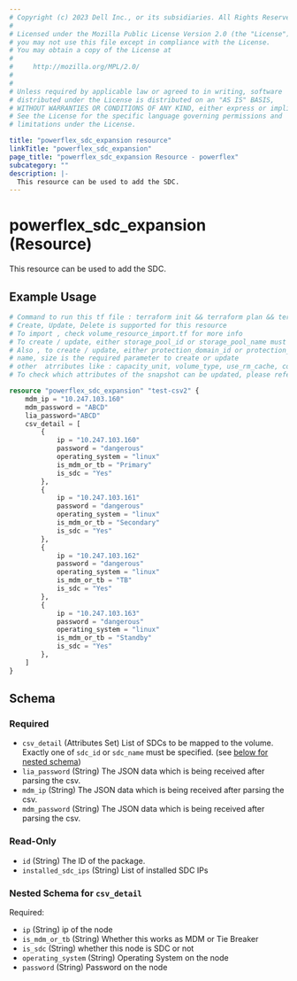```yaml
---
# Copyright (c) 2023 Dell Inc., or its subsidiaries. All Rights Reserved.
# 
# Licensed under the Mozilla Public License Version 2.0 (the "License");
# you may not use this file except in compliance with the License.
# You may obtain a copy of the License at
# 
#     http://mozilla.org/MPL/2.0/
# 
# 
# Unless required by applicable law or agreed to in writing, software
# distributed under the License is distributed on an "AS IS" BASIS,
# WITHOUT WARRANTIES OR CONDITIONS OF ANY KIND, either express or implied.
# See the License for the specific language governing permissions and
# limitations under the License.

title: "powerflex_sdc_expansion resource"
linkTitle: "powerflex_sdc_expansion"
page_title: "powerflex_sdc_expansion Resource - powerflex"
subcategory: ""
description: |-
  This resource can be used to add the SDC.
---
```


# powerflex_sdc_expansion (Resource)

This resource can be used to add the SDC.


## Example Usage

```terraform
# Command to run this tf file : terraform init && terraform plan && terraform apply
# Create, Update, Delete is supported for this resource
# To import , check volume_resource_import.tf for more info
# To create / update, either storage_pool_id or storage_pool_name must be provided
# Also , to create / update, either protection_domain_id or protection_domain_name must be provided
# name, size is the required parameter to create or update
# other  atrributes like : capacity_unit, volume_type, use_rm_cache, compression_method, access_mode, remove_mode, sdc_list are optional 
# To check which attributes of the snapshot can be updated, please refer Product Guide in the documentation

resource "powerflex_sdc_expansion" "test-csv2" {
	mdm_ip = "10.247.103.160"
	mdm_password = "ABCD"
	lia_password="ABCD"
	csv_detail = [
		{
			ip = "10.247.103.160"
			password = "dangerous"
			operating_system = "linux"
			is_mdm_or_tb = "Primary"
			is_sdc = "Yes"
		},
		{
			ip = "10.247.103.161"
			password = "dangerous"
			operating_system = "linux"
			is_mdm_or_tb = "Secondary"
			is_sdc = "Yes"
		},
		{
			ip = "10.247.103.162"
			password = "dangerous"
			operating_system = "linux"
			is_mdm_or_tb = "TB"
			is_sdc = "Yes"
	    },
	    {
			ip = "10.247.103.163"
			password = "dangerous"
			operating_system = "linux"
			is_mdm_or_tb = "Standby"
			is_sdc = "Yes"
   		},
	]
}
```

<!-- schema generated by tfplugindocs -->
## Schema

### Required

- `csv_detail` (Attributes Set) List of SDCs to be mapped to the volume. Exactly one of `sdc_id` or `sdc_name` must be specified. (see [below for nested schema](#nestedatt--csv_detail))
- `lia_password` (String) The JSON data which is being received after parsing the csv.
- `mdm_ip` (String) The JSON data which is being received after parsing the csv.
- `mdm_password` (String) The JSON data which is being received after parsing the csv.

### Read-Only

- `id` (String) The ID of the package.
- `installed_sdc_ips` (String) List of installed SDC IPs

<a id="nestedatt--csv_detail"></a>
### Nested Schema for `csv_detail`

Required:

- `ip` (String) ip of the node
- `is_mdm_or_tb` (String) Whether this works as MDM or Tie Breaker
- `is_sdc` (String) whether this node is SDC or not
- `operating_system` (String) Operating System on the node
- `password` (String) Password on the node

